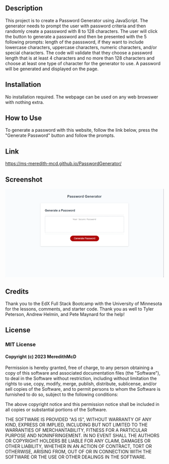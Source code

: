 ## Description

This project is to create a Password Generator using JavaScript.  The generator needs to prompt the user with password criteria and then randomly create a passsword with 8 to 128 characters.   The user will click the button to generate a password and then be presented with the 5 following prompts:  length of the passsword, if they want to include lowercase characters, uppercase characters, numeric characters, and/or special characters.  The code will validate that they choose a password length that is at least 4 characters and no more than 128 characters and choose at least one type of character for the generator to use. A password will be generated and displayed on the page.


## Installation

No installation required. The webpage can be used on any web browswer with nothing extra.


## How to Use

To generate a password with this website, follow the link below, press the "Generate Password" button and follow the prompts.

## Link
https://ms-meredith-mcd.github.io/PasswordGenerator/

## Screenshot
![Screenshot of Password Generator](./assets/images/image.png)


## Credits

Thank you to the EdX Full Stack Bootcamp with the University of Minnesota for the lessons, comments, and starter code.  Thank you as well to Tyler Peterson, Andrew Helmin, and Pete Maynard for the help!

## License

### MIT License

#### Copyright (c) 2023 MeredithMcD

Permission is hereby granted, free of charge, to any person obtaining a copy
of this software and associated documentation files (the "Software"), to deal
in the Software without restriction, including without limitation the rights
to use, copy, modify, merge, publish, distribute, sublicense, and/or sell
copies of the Software, and to permit persons to whom the Software is
furnished to do so, subject to the following conditions:

The above copyright notice and this permission notice shall be included in all
copies or substantial portions of the Software.

THE SOFTWARE IS PROVIDED "AS IS", WITHOUT WARRANTY OF ANY KIND, EXPRESS OR
IMPLIED, INCLUDING BUT NOT LIMITED TO THE WARRANTIES OF MERCHANTABILITY,
FITNESS FOR A PARTICULAR PURPOSE AND NONINFRINGEMENT. IN NO EVENT SHALL THE
AUTHORS OR COPYRIGHT HOLDERS BE LIABLE FOR ANY CLAIM, DAMAGES OR OTHER
LIABILITY, WHETHER IN AN ACTION OF CONTRACT, TORT OR OTHERWISE, ARISING FROM,
OUT OF OR IN CONNECTION WITH THE SOFTWARE OR THE USE OR OTHER DEALINGS IN THE
SOFTWARE.